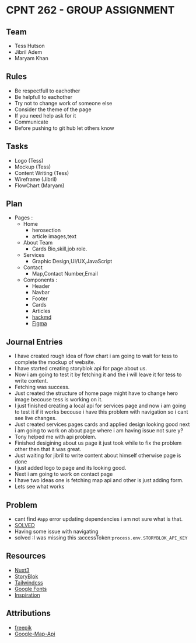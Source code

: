 # CPNT 262 - GROUP ASSIGNMENT

## 



## Team
- Tess Hutson
- Jibril Adem
- Maryam Khan

## Rules

- Be respectfull to eachother
- Be helpfull to eachother
- Try not to change work of someone else
- Consider the theme of the page
- If you need help ask for it
- Communicate
- Before pushing to git hub let others know

## Tasks

- Logo (Tess)
- Mockup (Tess)
- Content Writing (Tess)
- Wireframe (Jibril)
- FlowChart (Maryam)

## Plan

 - Pages :
     - Home
        - herosection
        - article
            images,text
     - About Team
        - Cards
           Bio,skill,job role.
     - Services
       - Graphic Design,UI/UX,JavaScript
     - Contact
        - Map,Contact Number,Email
   - Components :
       - Header
       - Navbar
       - Footer
       - Cards
       - Articles
     - [hackmd](https://hackmd.io/Xeq--taORAuCBjLpOH0SsQ?both) 
     - [Figma](https://www.figma.com/file/GcUnHwF836HBozFskuJHdx/Group-Project---Design-Concept?node-id=0%3A1)

## Journal Entries
 - I have created rough idea of flow chart i am going to wait for tess to complete the 
   mockup of website.
 - I have started creating storyblok api for page about us.
 - Now i am going to test it by fetching it and the i will leave it for tess to write content.
 - Fetching was success.
 - Just created the structure of home page might have to change hero image becouse tess is working on 
   it.
 - I just finished creating a local api for services page and now i am going to test it if it works
  becouse i have this problem with navigation so i cant see live changes.
 - Just created services pages cards and applied design looking good next i am going to work on about page
   where i am having issue not sure y?
 - Tony helped me with api problem.
 - Finished desigining about us page it just took while to fix the problem other then that it was great.
 - Just waiting for jibril to write content about himself otherwise page is done
 - I  just added logo to page and its looking good.
 - Next i am going to work on contact page 
 - I have two ideas one is fetching map api and other is just adding form.
 - Lets see what works 
 ## Problem
 - cant find `#app` error updating dependencies  i am not sure what is that.
 - [SOLVED](https://github.com/storyblok/storyblok-vue/issues/13)
 - Having some issue with navigating 
 -  solved :I was missing this :accessToken:`process.env.STORYBLOK_API_KEY`
## Resources

 - [Nuxt3](https://v3.nuxtjs.org/)
 - [StoryBlok](https://www.storyblok.com/mp/storyblok-meets-vue3-nuxt3)
 - [Tailwindcss](https://tailwindcss.nuxtjs.org/tailwind/config/)
 - [Google Fonts](https://google-fonts.nuxtjs.org/setup)
 - [Inspiration](https://www.hilvy.io/)

## Attributions

- [freepik](https://www.freepik.com/premium-vector/concept-web-design-website-page-development-working-processtemplate-landing-page-website_18981803.htm#query=web%20development&position=31&from_view=search)
- [Google-Map-Api](https://developers.google.com/maps/documentation/embed/get-started)